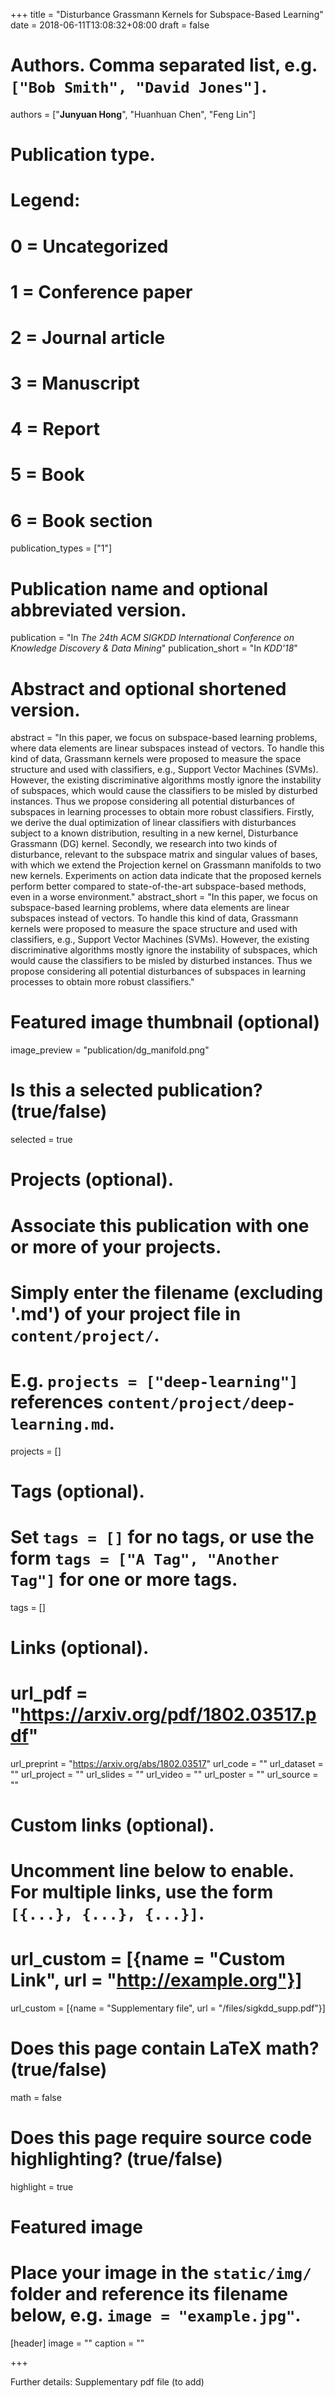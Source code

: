 +++
title = "Disturbance Grassmann Kernels for Subspace-Based Learning"
date = 2018-06-11T13:08:32+08:00
draft = false

# Authors. Comma separated list, e.g. `["Bob Smith", "David Jones"]`.
authors = ["**Junyuan Hong**", "Huanhuan Chen", "Feng Lin"]

# Publication type.
# Legend:
# 0 = Uncategorized
# 1 = Conference paper
# 2 = Journal article
# 3 = Manuscript
# 4 = Report
# 5 = Book
# 6 = Book section
publication_types = ["1"]

# Publication name and optional abbreviated version.
publication = "In *The 24th ACM SIGKDD International Conference on Knowledge Discovery & Data Mining*"
publication_short = "In *KDD'18*"

# Abstract and optional shortened version.
abstract = "In this paper, we focus on subspace-based learning problems, where data elements are linear subspaces instead of vectors. To handle this kind of data, Grassmann kernels were proposed to measure the space structure and used with classifiers, e.g., Support Vector Machines (SVMs). However, the existing discriminative algorithms mostly ignore the instability of subspaces, which would cause the classifiers to be misled by disturbed instances. Thus we propose considering all potential disturbances of subspaces in learning processes to obtain more robust classifiers. Firstly, we derive the dual optimization of linear classifiers with disturbances subject to a known distribution, resulting in a new kernel, Disturbance Grassmann (DG) kernel. Secondly, we research into two kinds of disturbance, relevant to the subspace matrix and singular values of bases, with which we extend the Projection kernel on Grassmann manifolds to two new kernels. Experiments on action data indicate that the proposed kernels perform better compared to state-of-the-art subspace-based methods, even in a worse environment."
abstract_short = "In this paper, we focus on subspace-based learning problems, where data elements are linear subspaces instead of vectors. To handle this kind of data, Grassmann kernels were proposed to measure the space structure and used with classifiers, e.g., Support Vector Machines (SVMs). However, the existing discriminative algorithms mostly ignore the instability of subspaces, which would cause the classifiers to be misled by disturbed instances. Thus we propose considering all potential disturbances of subspaces in learning processes to obtain more robust classifiers."

# Featured image thumbnail (optional)
image_preview = "publication/dg_manifold.png"

# Is this a selected publication? (true/false)
selected = true

# Projects (optional).
#   Associate this publication with one or more of your projects.
#   Simply enter the filename (excluding '.md') of your project file in `content/project/`.
#   E.g. `projects = ["deep-learning"]` references `content/project/deep-learning.md`.
projects = []

# Tags (optional).
#   Set `tags = []` for no tags, or use the form `tags = ["A Tag", "Another Tag"]` for one or more tags.
tags = []

# Links (optional).
# url_pdf = "https://arxiv.org/pdf/1802.03517.pdf"
url_preprint = "https://arxiv.org/abs/1802.03517"
url_code = ""
url_dataset = ""
url_project = ""
url_slides = ""
url_video = ""
url_poster = ""
url_source = ""

# Custom links (optional).
#   Uncomment line below to enable. For multiple links, use the form `[{...}, {...}, {...}]`.
# url_custom = [{name = "Custom Link", url = "http://example.org"}]
url_custom = [{name = "Supplementary file", url = "/files/sigkdd_supp.pdf"}]

# Does this page contain LaTeX math? (true/false)
math = false

# Does this page require source code highlighting? (true/false)
highlight = true

# Featured image
# Place your image in the `static/img/` folder and reference its filename below, e.g. `image = "example.jpg"`.
[header]
image = ""
caption = ""

+++

Further details: Supplementary pdf file (to add)
